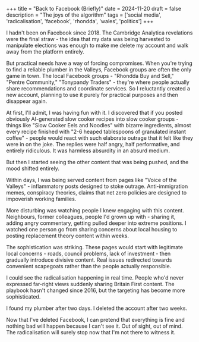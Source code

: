 +++
title = "Back to Facebook (Briefly)"
date = 2024-11-20
draft = false
description = "The joys of the algorithm"
tags = ['social media', 'radicalisation', 'facebook', 'rhondda', 'wales', 'politics']
+++

I hadn't been on Facebook since 2018. The Cambridge Analytica revelations were the final straw - the idea that my data was being harvested to manipulate elections was enough to make me delete my account and walk away from the platform entirely.

But practical needs have a way of forcing compromises. When you're trying to find a reliable plumber in the Valleys, Facebook groups are often the only game in town. The local Facebook groups - "Rhondda Buy and Sell," "Pentre Community," "Tonypandy Traders" - they're where people actually share recommendations and coordinate services. So I reluctantly created a new account, planning to use it purely for practical purposes and then disappear again.

At first, I'll admit, I was having fun with it. I discovered that if you posted obviously AI-generated slow cooker recipes into slow cooker groups - things like "Slow Cooker Eels and Noodles" with bizarre ingredients, almost every recipe finished with "2-6 heaped tablespoons of granulated instant coffee" - people would react with such elaborate outrage that it felt like they were in on the joke. The replies were half angry, half performative, and entirely ridiculous. It was harmless absurdity in an absurd medium.

But then I started seeing the other content that was being pushed, and the mood shifted entirely.

Within days, I was being served content from pages like "Voice of the Valleys" - inflammatory posts designed to stoke outrage. Anti-immigration memes, conspiracy theories, claims that net zero policies are designed to impoverish working families.

More disturbing was watching people I knew engaging with this content. Neighbours, former colleagues, people I'd grown up with - sharing it, adding angry commentary, getting pulled deeper into extreme positions. I watched one person go from sharing concerns about local housing to posting replacement theory content within weeks.

The sophistication was striking. These pages would start with legitimate local concerns - roads, council problems, lack of investment - then gradually introduce divisive content. Real issues redirected towards convenient scapegoats rather than the people actually responsible.

I could see the radicalisation happening in real time. People who'd never expressed far-right views suddenly sharing Britain First content. The playbook hasn't changed since 2016, but the targeting has become more sophisticated.

I found my plumber after two days. I deleted the account after two weeks.

Now that I've deleted Facebook, I can pretend that everything is fine and nothing bad will happen because I can't see it. Out of sight, out of mind. The radicalisation will surely stop now that I'm not there to witness it.
